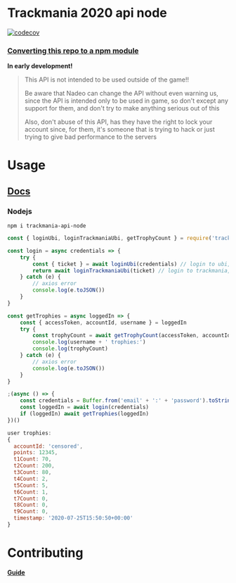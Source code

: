 # Trackmania 2020 api node

[![codecov](https://codecov.io/gh/breeku/trackmania-api-node/branch/master/graph/badge.svg)](https://codecov.io/gh/breeku/trackmania-api-node)

### [Converting this repo to a npm module](https://github.com/The-Firexx/trackmania2020apidocumentation)

**In early development!**

> This API is not intended to be used outside of the game!!
>
> Be aware that Nadeo can change the API without even warning us, since the API is intended only to be used in game, so don't except any support for them, and don't try to make anything serious out of this
>
> Also, don't abuse of this API, has they have the right to lock your account since, for them, it's someone that is trying to hack or just trying to give bad performance to the servers

# Usage

## **[Docs](https://trackmania-api-node.netlify.app)**

### Nodejs

`npm i trackmania-api-node`

```javascript
const { loginUbi, loginTrackmaniaUbi, getTrophyCount } = require('trackmania-api-node')

const login = async credentials => {
    try {
        const { ticket } = await loginUbi(credentials) // login to ubi, level 0
        return await loginTrackmaniaUbi(ticket) // login to trackmania, level 1
    } catch (e) {
        // axios error
        console.log(e.toJSON())
    }
}

const getTrophies = async loggedIn => {
    const { accessToken, accountId, username } = loggedIn
    try {
        const trophyCount = await getTrophyCount(accessToken, accountId)
        console.log(username + ' trophies:')
        console.log(trophyCount)
    } catch (e) {
        // axios error
        console.log(e.toJSON())
    }
}

;(async () => {
    const credentials = Buffer.from('email' + ':' + 'password').toString('base64')
    const loggedIn = await login(credentials)
    if (loggedIn) await getTrophies(loggedIn)
})()
```

```javascript
user trophies:
{
  accountId: 'censored',
  points: 12345,
  t1Count: 70,
  t2Count: 200,
  t3Count: 80,
  t4Count: 2,
  t5Count: 5,
  t6Count: 1,
  t7Count: 0,
  t8Count: 0,
  t9Count: 0,
  timestamp: '2020-07-25T15:50:50+00:00'
}
```

# Contributing

[**Guide**](https://github.com/breeku/trackmania-api-node/blob/master/.github/contributing/guide.md)
